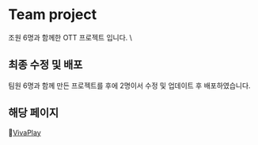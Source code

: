 # Team project

조원 6명과 함께한 OTT 프로젝트 입니다. \

## 최종 수정 및 배포

팀원 6명과 함께 만든 프로젝트를 후에 2명이서 수정 및 업데이트 후 배포하였습니다.

## 해당 페이지

💠[VivaPlay](https://vivaplay-f25d8.web.app)
